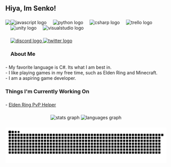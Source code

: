<h2 align="left">Hiya, Im Senko!</h2>

###

<img align="left" height="125" src="https://i.imgur.com/ZGeYLoG.png"/>

###

<div align="left">
  <img src="https://cdn.jsdelivr.net/gh/devicons/devicon/icons/javascript/javascript-original.svg" height="30" alt="javascript logo"  />
  <img width="12" />
  <img src="https://cdn.jsdelivr.net/gh/devicons/devicon/icons/python/python-original.svg" height="30" alt="python logo"  />
  <img width="12" />
  <img src="https://cdn.jsdelivr.net/gh/devicons/devicon/icons/csharp/csharp-original.svg" height="30" alt="csharp logo"  />
  <img width="12" />
  <img src="https://cdn.jsdelivr.net/gh/devicons/devicon/icons/trello/trello-plain.svg" height="30" alt="trello logo"  />
  <img width="12" />
  <img src="https://cdn.jsdelivr.net/gh/devicons/devicon/icons/unity/unity-original.svg" height="30" alt="unity logo"  />
  <img width="12" />
  <img src="https://cdn.jsdelivr.net/gh/devicons/devicon/icons/visualstudio/visualstudio-plain.svg" height="30" alt="visualstudio logo"  />
</div>

###

<div align="left">
  <a href="https://discord.gg/VmyGAS24Gf" target="_blank">
    <img src="https://img.shields.io/static/v1?message=Discord&logo=discord&label=&color=7289DA&logoColor=white&labelColor=&style=for-the-badge" height="35" alt="discord logo"  />
  </a>
  <a href="https://twitter.com/SenkoPur" target="_blank">
    <img src="https://img.shields.io/static/v1?message=Twitter&logo=twitter&label=&color=1DA1F2&logoColor=white&labelColor=&style=for-the-badge" height="35" alt="twitter logo"  />
  </a>
</div>

###

<h3 align="left">About Me</h3>

###

<p align="left">- My favorite language is C#. Its what I am best in.<br>- I like playing games in my free time, such as Elden Ring and Minecraft.<br>- I am a aspiring game developer.</p>

###

<h3 align="left">Things I'm Currently Working On</h3>

###

<p align="left">
  - <a href="https://github.com/ItsSenko/EldenRing-PvP-Helper">Elden Ring PvP Helper</a>
</p>

###

<div align="center">
  <img src="https://github-readme-stats.vercel.app/api?username=itssenko&hide_title=false&hide_rank=false&show_icons=true&include_all_commits=true&count_private=true&disable_animations=false&theme=midnight-purple&locale=en&hide_border=false" height="150" alt="stats graph"  />
  <img src="https://github-readme-stats.vercel.app/api/top-langs?username=itssenko&locale=en&hide_title=false&layout=compact&card_width=320&langs_count=5&theme=midnight-purple&hide_border=false" height="150" alt="languages graph"  />
</div>

###

<picture>
  <source media="(prefers-color-scheme: dark)" srcset="https://raw.githubusercontent.com/itssenko/itssenko/output/github-snake-dark.svg" />
  <source media="(prefers-color-scheme: light)" srcset="https://raw.githubusercontent.com/itssenko/itssenko/output/github-snake.svg" />
  <img alt="github-snake" src="https://raw.githubusercontent.com/itssenko/itssenko/output/github-snake.svg" />
</picture>
